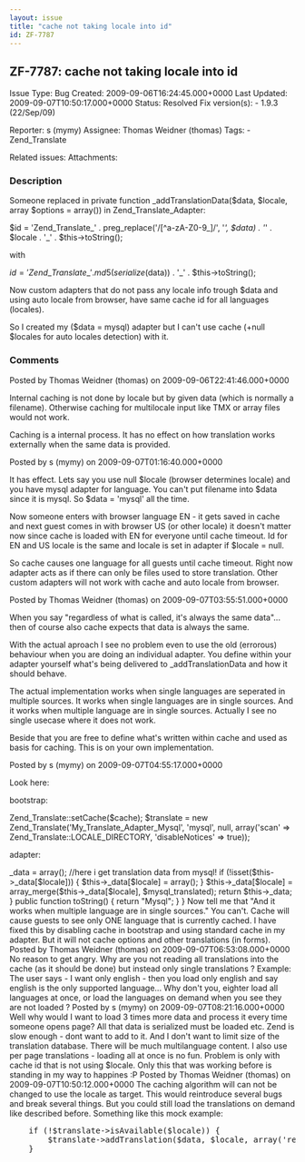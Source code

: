 ```yaml
---
layout: issue
title: "cache not taking locale into id"
id: ZF-7787
---
```


ZF-7787: cache not taking locale into id
----------------------------------------

 Issue Type: Bug Created: 2009-09-06T16:24:45.000+0000 Last Updated: 2009-09-07T10:50:17.000+0000 Status: Resolved Fix version(s): - 1.9.3 (22/Sep/09)
 
 Reporter:  s (mymy)  Assignee:  Thomas Weidner (thomas)  Tags: - Zend\_Translate
 
 Related issues: 
 Attachments: 
### Description

Someone replaced in private function \_addTranslationData($data, $locale, array $options = array()) in Zend\_Translate\_Adapter:

$id = 'Zend\_Translate\_' . preg\_replace('/[^a-zA-Z0-9\_]/', '_', $data) . '_' . $locale . '\_' . $this->toString();

with

$id = 'Zend\_Translate\_' . md5(serialize($data)) . '\_' . $this->toString();

Now custom adapters that do not pass any locale info trough $data and using auto locale from browser, have same cache id for all languages (locales).

So I created my ($data = mysql) adapter but I can't use cache (+null $locales for auto locales detection) with it.

 

 

### Comments

Posted by Thomas Weidner (thomas) on 2009-09-06T22:41:46.000+0000

Internal caching is not done by locale but by given data (which is normally a filename). Otherwise caching for multilocale input like TMX or array files would not work.

Caching is a internal process. It has no effect on how translation works externally when the same data is provided.

 

 

Posted by s (mymy) on 2009-09-07T01:16:40.000+0000

It has effect. Lets say you use null $locale (browser determines locale) and you have mysql adapter for language. You can't put filename into $data since it is mysql. So $data = 'mysql' all the time.

Now someone enters with browser language EN - it gets saved in cache and next guest comes in with browser US (or other locale) it doesn't matter now since cache is loaded with EN for everyone until cache timeout. Id for EN and US locale is the same and locale is set in adapter if $locale = null.

So cache causes one language for all guests until cache timeout. Right now adapter acts as if there can only be files used to store translation. Other custom adapters will not work with cache and auto locale from browser.

 

 

Posted by Thomas Weidner (thomas) on 2009-09-07T03:55:51.000+0000

When you say "regardless of what is called, it's always the same data"... then of course also cache expects that data is always the same.

With the actual aproach I see no problem even to use the old (errorous) behaviour when you are doing an individual adapter. You define within your adapter yourself what's being delivered to \_addTranslationData and how it should behave.

The actual implementation works when single languages are seperated in multiple sources. It works when single languages are in single sources. And it works when multiple language are in single sources. Actually I see no single usecase where it does not work.

Beside that you are free to define what's written within cache and used as basis for caching. This is on your own implementation.

 

 

Posted by s (mymy) on 2009-09-07T04:55:17.000+0000

Look here:

bootstrap:

Zend\_Translate::setCache($cache); $translate = new Zend\_Translate('My\_Translate\_Adapter\_Mysql', 'mysql', null, array('scan' => Zend\_Translate::LOCALE\_DIRECTORY, 'disableNotices' => true));

adapter:

<?php

class My\_Translate\_Adapter\_Mysql extends Zend\_Translate\_Adapter { public function \_\_construct($data, $locale = null, array $options = array()) { parent::\_\_construct($data, $locale, $options); }

 
    protected function _loadTranslationData($data, $locale, array $options = array())
    {
           $this->_data = array();


//here i get translation data from mysql!

 
        if (!isset($this->_data[$locale])) {
            $this->_data[$locale] = array();
        }
    
        $this->_data[$locale] = array_merge($this->_data[$locale], $mysql_translated);  
    
        return $this->_data;
    }
    
    public function toString()
    {
        return "Mysql";
    }


}

Now tell me that "And it works when multiple language are in single sources." You can't. Cache will cause guests to see only ONE language that is currently cached.

I have fixed this by disabling cache in bootstrap and using standard cache in my adapter. But it will not cache options and other translations (in forms).

 

 

Posted by Thomas Weidner (thomas) on 2009-09-07T06:53:08.000+0000

No reason to get angry.

Why are you not reading all translations into the cache (as it should be done) but instead only single translations ?

Example: The user says - I want only english - then you load only english and say english is the only supported language...

Why don't you, eighter load all languages at once, or load the languages on demand when you see they are not loaded ?

 

 

Posted by s (mymy) on 2009-09-07T08:21:16.000+0000

Well why would I want to load 3 times more data and process it every time someone opens page?

All that data is serialized must be loaded etc. Zend is slow enough - dont want to add to it. And I don't want to limit size of the translation database. There will be much multilanguage content. I also use per page translations - loading all at once is no fun.

Problem is only with cache id that is not using $locale. Only this that was working before is standing in my way to happines :P

 

 

Posted by Thomas Weidner (thomas) on 2009-09-07T10:50:12.000+0000

The caching algorithm will can not be changed to use the locale as target. This would reintroduce several bugs and break several things.

But you could still load the translations on demand like described before.

Something like this mock example:

 
    <pre class="highlight">
    if (!$translate->isAvailable($locale)) {
        $translate->addTranslation($data, $locale, array('reload' => true));
    }


 

 